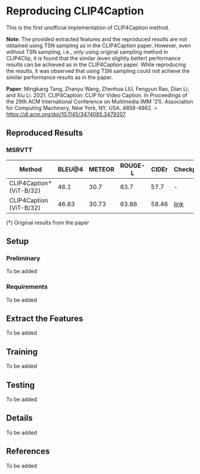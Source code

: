 # Reproducing CLIP4Caption
This is the first unofficial implementation of CLIP4Caption method.

**Note**: The provided extracted features and the reproduced results are not obtained using TSN sampling as in the CLIP4Caption paper. However, even without TSN sampling, i.e., only using original sampling method in CLIP4Clip, it is found that the similar (even slightly better) performance results can be achieved as in the CLIP4Caption paper. While reproducing the results, it was observed that using TSN sampling could not achieve the similar performance results as in the paper.

**Paper**: Mingkang Tang, Zhanyu Wang, Zhenhua LIU, Fengyun Rao, Dian Li, and Xiu Li. 2021. CLIP4Caption: CLIP for Video Caption. In Proceedings of the 29th ACM International Conference on Multimedia (MM '21). Association for Computing Machinery, New York, NY, USA, 4858–4862. > https://dl.acm.org/doi/10.1145/3474085.3479207

## Reproduced Results
### MSRVTT
| Method  | BLEU@4 | METEOR | ROUGE-L | CIDEr | Checkpoint |
| ------------- | ------------- | ------------- | ------------- | ------------- | ------------- |
| CLIP4Caption* (ViT-B/32) | 46.1  | 30.7  | 63.7  | 57.7  | - |
| CLIP4Caption (ViT-B/32)  | 46.63  | 30.73  | 63.86 | 58.46  | [link](https://github.com/willyfh/clip4caption/raw/main/checkpoints/msrvtt/clip4caption_vit-b-32_model.bin) |

(*) Original results from the paper

## Setup
### Preliminary
To be added

### Requirements
To be added

## Extract the Features
To be added

## Training
To be added

## Testing
To be added

## Details
To be added

## References
To be added

